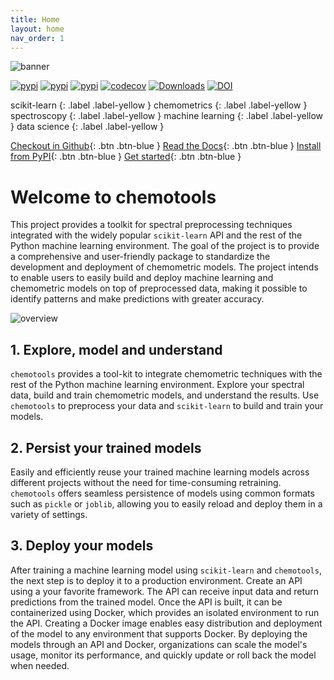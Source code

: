 ```yaml
---
title: Home
layout: home
nav_order: 1
---
```


![banner](assets/images/logo_pixel.png)

[![pypi](https://img.shields.io/pypi/v/chemotools)](https://pypi.org/project/chemotools)
[![pypi](https://img.shields.io/pypi/pyversions/chemotools)](https://pypi.org/project/chemotools)
[![pypi](https://img.shields.io/pypi/l/chemotools)](https://github.com/paucablop/chemotools/blob/main/LICENSE)
[![codecov](https://codecov.io/github/paucablop/chemotools/branch/main/graph/badge.svg?token=D7JUJM89LN)](https://codecov.io/github/paucablop/chemotools)
[![Downloads](https://static.pepy.tech/badge/chemotools)](https://pepy.tech/project/chemotools)
[![DOI](https://joss.theoj.org/papers/10.21105/joss.06802/status.svg)](https://doi.org/10.21105/joss.06802)


scikit-learn 
{: .label .label-yellow } 
chemometrics 
{: .label .label-yellow } 
spectroscopy 
{: .label .label-yellow } 
machine learning 
{: .label .label-yellow } 
data science 
{: .label .label-yellow } 


[Checkout in Github](https://github.com/paucablop/chemotools){: .btn .btn-blue }
[Read the Docs](https://paucablop.github.io/chemotools/docs/){: .btn .btn-blue }
[Install from PyPI](https://pypi.org/project/chemotools/){: .btn .btn-blue }
[Get started](https://paucablop.github.io/chemotools/get-started/){: .btn .btn-blue }

# __Welcome to chemotools__

This project provides a toolkit for spectral preprocessing techniques integrated with the widely popular ```scikit-learn``` API and the rest of the Python machine learning environment. The goal of the project is to provide a comprehensive and user-friendly package to standardize the development and deployment of chemometric models. The project intends to enable users to easily build and deploy machine learning and chemometric models on top of preprocessed data, making it possible to identify patterns and make predictions with greater accuracy.

![overview](assets/images/overview.png)

## __1. Explore, model and understand__
```chemotools``` provides a tool-kit to integrate chemometric techniques with the rest of the Python machine learning environment. Explore your spectral data, build and train chemometric models, and understand the results. Use ```chemotools``` to preprocess your data and ```scikit-learn``` to build and train your models. 


## __2. Persist your trained models__
Easily and efficiently reuse your trained machine learning models across different projects without the need for time-consuming retraining. ```chemotools``` offers seamless persistence of models using common formats such as ```pickle``` or ```joblib```, allowing you to easily reload and deploy them in a variety of settings.

## __3. Deploy your models__
After training a machine learning model using ```scikit-learn``` and ```chemotools```, the next step is to deploy it to a production environment. Create an API using a your favorite framework. The API can receive input data and return predictions from the trained model. Once the API is built, it can be containerized using Docker, which provides an isolated environment to run the API. Creating a Docker image enables easy distribution and deployment of the model to any environment that supports Docker. By deploying the models through an API and Docker, organizations can scale the model's usage, monitor its performance, and quickly update or roll back the model when needed.
